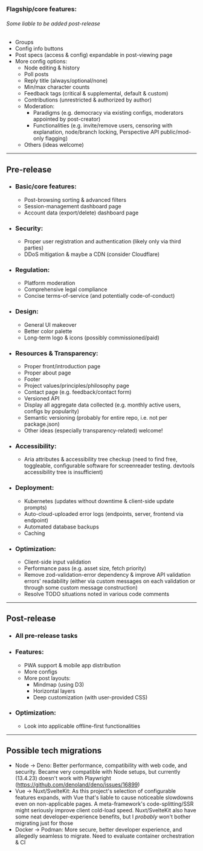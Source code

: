 ### Flagship/core features:

###### Some liable to be added post-release

- Groups
- Config info buttons
- Post specs (access & config) expandable in post-viewing page
- More config options:
  - Node editing & history
  - Poll posts
  - Reply title (always/optional/none)
  - Min/max character counts
  - Feedback tags (critical & supplemental, default & custom)
  - Contributions (unrestricted & authorized by author)
  - Moderation:
    - Paradigms (e.g. democracy via existing configs, moderators appointed by post-creator)
    - Functionalities (e.g. invite/remove users, censoring with explanation, node/branch locking, Perspective API public/mod-only flagging)
  - Others (ideas welcome)

<hr>

## Pre-release

- ### Basic/core features:
  - Post-browsing sorting & advanced filters
  - Session-management dashboard page
  - Account data (export/delete) dashboard page
- ### Security:
  - Proper user registration and authentication (likely only via third parties)
  - DDoS mitigation & maybe a CDN (consider Cloudflare)
- ### Regulation:
  - Platform moderation
  - Comprehensive legal compliance
  - Concise terms-of-service (and potentially code-of-conduct)
- ### Design:
  - General UI makeover
  - Better color palette
  - Long-term logo & icons (possibly commissioned/paid)
- ### Resources & Transparency:
  - Proper front/introduction page
  - Proper about page
  - Footer
  - Project values/principles/philosophy page
  - Contact page (e.g. feedback/contact form)
  - Versioned API
  - Display all aggregate data collected (e.g. monthly active users, configs by popularity)
  - Semantic versioning (probably for entire repo, i.e. not per package.json)
  - Other ideas (especially transparency-related) welcome!
- ### Accessibility:
  - Aria attributes & accessibility tree checkup (need to find free, toggleable, configurable software for screenreader testing. devtools accessibility tree is insufficient)
- ### Deployment:
  - Kubernetes (updates without downtime & client-side update prompts)
  - Auto-cloud-uploaded error logs (endpoints, server, frontend via endpoint)
  - Automated database backups
  - Caching
- ### Optimization:
  - Client-side input validation
  - Performance pass (e.g. asset size, fetch priority)
  - Remove zod-validation-error dependency & improve API validation errors' readability (either via custom messages on each validation or through some custom message construction)
  - Resolve TODO situations noted in various code comments

<hr>

## Post-release

- ### All pre-release tasks
- ### Features:
  - PWA support & mobile app distribution
  - More configs
  - More post layouts:
    - Mindmap (using D3)
    - Horizontal layers
    - Deep customization (with user-provided CSS)
- ### Optimization:
  - Look into applicable offline-first functionalities

<hr>

## Possible tech migrations

- Node -> Deno: Better performance, compatibility with web code, and security. Became very compatible with Node setups, but currently (13.4.23) doesn't work with Playwright (https://github.com/denoland/deno/issues/16899)
- Vue -> Nuxt/SvelteKit: As this project's selection of configurable features expands, with Vue that's liable to cause noticeable slowdowns even on non-applicable pages. A meta-framework's code-splitting/SSR might seriously improve client cold-load speed. Nuxt/SvelteKit also have some neat developer-experience benefits, but I _probably_ won't bother migrating just for those
- Docker -> Podman: More secure, better developer experience, and allegedly seamless to migrate. Need to evaluate container orchestration & CI
